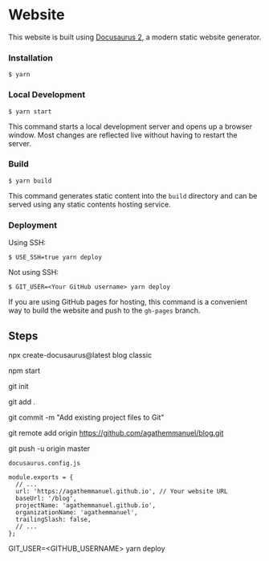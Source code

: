 # Website

This website is built using [Docusaurus 2](https://docusaurus.io/), a modern static website generator.

### Installation

```
$ yarn
```

### Local Development

```
$ yarn start
```

This command starts a local development server and opens up a browser window. Most changes are reflected live without having to restart the server.

### Build

```
$ yarn build
```

This command generates static content into the `build` directory and can be served using any static contents hosting service.

### Deployment

Using SSH:

```
$ USE_SSH=true yarn deploy
```

Not using SSH:

```
$ GIT_USER=<Your GitHub username> yarn deploy
```

If you are using GitHub pages for hosting, this command is a convenient way to build the website and push to the `gh-pages` branch.




## Steps


npx create-docusaurus@latest blog classic

npm start

git init

git add .

git commit -m "Add existing project files to Git"

git remote add origin https://github.com/agathemmanuel/blog.git

git push -u origin master



```
docusaurus.config.js

module.exports = {
  // ...
  url: 'https://agathemmanuel.github.io', // Your website URL
  baseUrl: '/blog',
  projectName: 'agathemmanuel.github.io',
  organizationName: 'agathemmanuel',
  trailingSlash: false,
  // ...
};

```

GIT_USER=<GITHUB_USERNAME> yarn deploy


